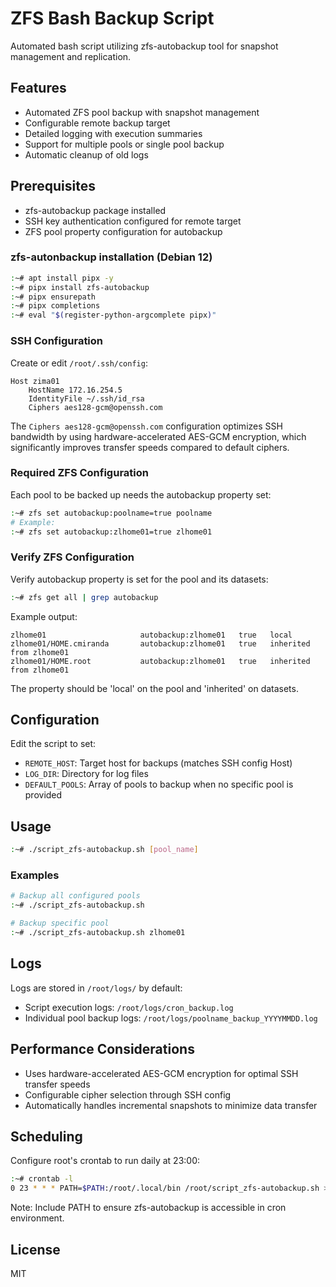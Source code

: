 # ZFS Bash Backup Script

Automated bash script utilizing zfs-autobackup tool for snapshot management and replication.

## Features
- Automated ZFS pool backup with snapshot management
- Configurable remote backup target
- Detailed logging with execution summaries
- Support for multiple pools or single pool backup
- Automatic cleanup of old logs

## Prerequisites
- zfs-autobackup package installed
- SSH key authentication configured for remote target
- ZFS pool property configuration for autobackup

### zfs-autonbackup installation (Debian 12)
```bash
:~# apt install pipx -y
:~# pipx install zfs-autobackup
:~# pipx ensurepath
:~# pipx completions
:~# eval "$(register-python-argcomplete pipx)"
```

### SSH Configuration
Create or edit `/root/.ssh/config`:
```
Host zima01
    HostName 172.16.254.5
    IdentityFile ~/.ssh/id_rsa
    Ciphers aes128-gcm@openssh.com
```

The `Ciphers aes128-gcm@openssh.com` configuration optimizes SSH bandwidth by using hardware-accelerated AES-GCM encryption, which significantly improves transfer speeds compared to default ciphers.

### Required ZFS Configuration
Each pool to be backed up needs the autobackup property set:
```bash
:~# zfs set autobackup:poolname=true poolname
# Example:
:~# zfs set autobackup:zlhome01=true zlhome01
```

### Verify ZFS Configuration
Verify autobackup property is set for the pool and its datasets:
```bash
:~# zfs get all | grep autobackup
```

Example output:
```
zlhome01                     autobackup:zlhome01   true   local
zlhome01/HOME.cmiranda       autobackup:zlhome01   true   inherited from zlhome01
zlhome01/HOME.root           autobackup:zlhome01   true   inherited from zlhome01
```
The property should be 'local' on the pool and 'inherited' on datasets.

## Configuration
Edit the script to set:
- `REMOTE_HOST`: Target host for backups (matches SSH config Host)
- `LOG_DIR`: Directory for log files
- `DEFAULT_POOLS`: Array of pools to backup when no specific pool is provided

## Usage
```bash
:~# ./script_zfs-autobackup.sh [pool_name]
```

### Examples
```bash
# Backup all configured pools
:~# ./script_zfs-autobackup.sh

# Backup specific pool
:~# ./script_zfs-autobackup.sh zlhome01
```

## Logs
Logs are stored in `/root/logs/` by default:
- Script execution logs: `/root/logs/cron_backup.log`
- Individual pool backup logs: `/root/logs/poolname_backup_YYYYMMDD.log`

## Performance Considerations
- Uses hardware-accelerated AES-GCM encryption for optimal SSH transfer speeds
- Configurable cipher selection through SSH config
- Automatically handles incremental snapshots to minimize data transfer

## Scheduling
Configure root's crontab to run daily at 23:00:
```bash
:~# crontab -l
0 23 * * * PATH=$PATH:/root/.local/bin /root/script_zfs-autobackup.sh > /root/logs/cron_backup.log 2>&1
```
Note: Include PATH to ensure zfs-autobackup is accessible in cron environment.



## License
MIT
